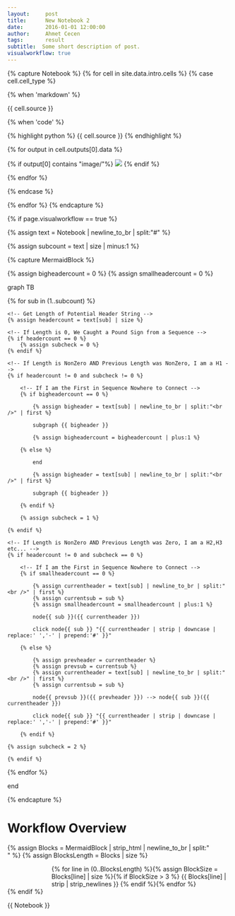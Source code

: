 ```yaml
---
layout:     post
title:      New Notebook 2
date:       2016-01-01 12:00:00
author:     Ahmet Cecen
tags: 		result
subtitle:  Some short description of post.
visualworkflow: true
---
```


{% capture Notebook %}
{% for cell in site.data.intro.cells %}
{% case cell.cell_type %}

{% when 'markdown' %}

{{ cell.source }}

{% when 'code' %}

{% highlight python %}
{{ cell.source }}
{% endhighlight %}

{% for output in cell.outputs[0].data  %}

{% if output[0] contains "image/"%}
<img src="data:{{output[0]}};base64, {{ output[1] }}">
{% endif %}

{% endfor %}

{% endcase %}

{% endfor %}
{% endcapture %}

{% if page.visualworkflow == true %}
<script src="/project-pages/js/mermaid.min.js"></script>
<link rel="stylesheet" href="/project-pages/css/mermaid.forest.css">
<script>mermaid.initialize({startOnLoad:true});</script>

<!-- Get Content for This Post and Split at Pound Signs to Find Headers -->

{% assign text = Notebook | newline_to_br | split:"#" %}

{% assign subcount = text | size | minus:1 %}

<!-- Encapsulate in Capture to Handle the Whitespace and Allow Commenting -->
{% capture MermaidBlock %}

<!-- Initialize Header Counts -->
{% assign bigheadercount = 0 %}
{% assign smallheadercount = 0 %}

<!-- Initialize Flowchart -->
graph TB

<!-- Loop over Potential Headers -->
{% for sub in (1..subcount) %}

	<!-- Get Length of Potential Header String -->
	{% assign headercount = text[sub] | size %}

	<!-- If Length is 0, We Caught a Pound Sign from a Sequence -->
	{% if headercount == 0 %}
		{% assign subcheck = 0 %}
	{% endif %}

	<!-- If Length is NonZero AND Previous Length was NonZero, I am a H1 -->
	{% if headercount != 0 and subcheck != 0 %}

		<!-- If I am the First in Sequence Nowhere to Connect -->
		{% if bigheadercount == 0 %}
		
			{% assign bigheader = text[sub] | newline_to_br | split:"<br />" | first %}

			subgraph {{ bigheader }}

			{% assign bigheadercount = bigheadercount | plus:1 %}

		{% else %}

			end

			{% assign bigheader = text[sub] | newline_to_br | split:"<br />" | first %}

			subgraph {{ bigheader }}
			
		{% endif %}
		
		{% assign subcheck = 1 %}
		
	{% endif %}

	<!-- If Length is NonZero AND Previous Length was Zero, I am a H2,H3 etc... -->
	{% if headercount != 0 and subcheck == 0 %}

		<!-- If I am the First in Sequence Nowhere to Connect -->
		{% if smallheadercount == 0 %}
		
			{% assign currentheader = text[sub] | newline_to_br | split:"<br />" | first %}
			{% assign currentsub = sub %}
			{% assign smallheadercount = smallheadercount | plus:1 %}

			node{{ sub }}({{ currentheader }})
			
			click node{{ sub }} "{{ currentheader | strip | downcase | replace:' ','-' | prepend:'#' }}"

		{% else %}
		
			{% assign prevheader = currentheader %}
			{% assign prevsub = currentsub %}
			{% assign currentheader = text[sub] | newline_to_br | split:"<br />" | first %}		
			{% assign currentsub = sub %}
			
			node{{ prevsub }}({{ prevheader }}) --> node{{ sub }}({{ currentheader }})
			
			click node{{ sub }} "{{ currentheader | strip | downcase | replace:' ','-' | prepend:'#' }}"

		{% endif %}

	{% assign subcheck = 2 %}

	{% endif %}	

{% endfor %}

<!-- Finalize Flowchart -->
end

<!-- Finalize Capture -->
{% endcapture %}

<!-- Make the Graph -->
<h1> Workflow Overview </h1>

<!-- Strip HTML and Seperate at Line Breaks -->
{% assign Blocks = MermaidBlock | strip_html | newline_to_br | split:"<br />" %}
{% assign BlocksLength = Blocks | size %}

<!-- Strip Each Line of Whitespace and Only Keep Lines Longer than 3 -->
<div class="mermaid" style="margin-left:100px">
{% for line in (0..BlocksLength) %}{% assign BlockSize = Blocks[line] | size %}{% if BlockSize > 3 %}
{{ Blocks[line] | strip | strip_newlines }}
{% endif %}{% endfor %}
</div>
{% endif %}

{{ Notebook }}


